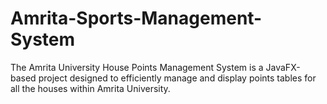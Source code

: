 # Amrita-Sports-Management-System
The Amrita University House Points Management System is a JavaFX-based project designed to efficiently manage and display points tables for all the houses within Amrita University.
